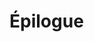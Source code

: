 Épilogue
========

<!--
Résumé: 1927. Raymond se prépare à partir pour le pôle Nord sur le Pourquoi Pas?
Léon repense à sa jeunesse, son départ pour le Transvaal, et se dit que la
boucle est bouclée.
-->
